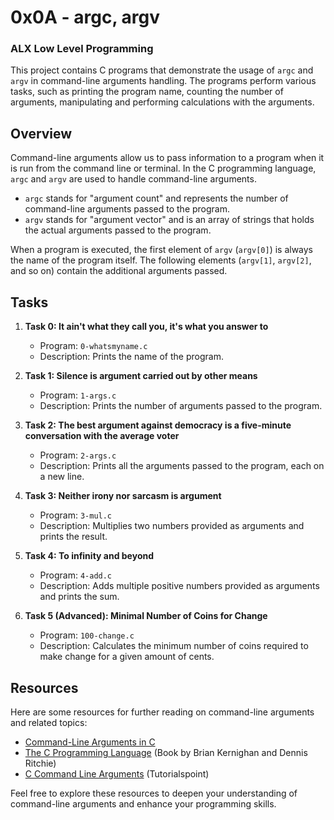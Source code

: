 # 0x0A - argc, argv
### ALX Low Level Programming

This project contains C programs that demonstrate the usage of `argc` and `argv` in command-line arguments handling. The programs perform various tasks, such as printing the program name, counting the number of arguments, manipulating and performing calculations with the arguments.

## Overview

Command-line arguments allow us to pass information to a program when it is run from the command line or terminal. In the C programming language, `argc` and `argv` are used to handle command-line arguments.

- `argc` stands for "argument count" and represents the number of command-line arguments passed to the program.
- `argv` stands for "argument vector" and is an array of strings that holds the actual arguments passed to the program.

When a program is executed, the first element of `argv` (`argv[0]`) is always the name of the program itself. The following elements (`argv[1]`, `argv[2]`, and so on) contain the additional arguments passed.

## Tasks

1. **Task 0: It ain't what they call you, it's what you answer to**
   - Program: `0-whatsmyname.c`
   - Description: Prints the name of the program.
   
2. **Task 1: Silence is argument carried out by other means**
   - Program: `1-args.c`
   - Description: Prints the number of arguments passed to the program.
   
3. **Task 2: The best argument against democracy is a five-minute conversation with the average voter**
   - Program: `2-args.c`
   - Description: Prints all the arguments passed to the program, each on a new line.
   
4. **Task 3: Neither irony nor sarcasm is argument**
   - Program: `3-mul.c`
   - Description: Multiplies two numbers provided as arguments and prints the result.
   
5. **Task 4: To infinity and beyond**
   - Program: `4-add.c`
   - Description: Adds multiple positive numbers provided as arguments and prints the sum.
   
6. **Task 5 (Advanced): Minimal Number of Coins for Change**
   - Program: `100-change.c`
   - Description: Calculates the minimum number of coins required to make change for a given amount of cents.
   
## Resources

Here are some resources for further reading on command-line arguments and related topics:

- [Command-Line Arguments in C](https://www.geeksforgeeks.org/command-line-arguments-in-c-cpp/)
- [The C Programming Language](https://en.wikipedia.org/wiki/The_C_Programming_Language) (Book by Brian Kernighan and Dennis Ritchie)
- [C Command Line Arguments](https://www.tutorialspoint.com/cprogramming/c_command_line_arguments.htm) (Tutorialspoint)

Feel free to explore these resources to deepen your understanding of command-line arguments and enhance your programming skills.
